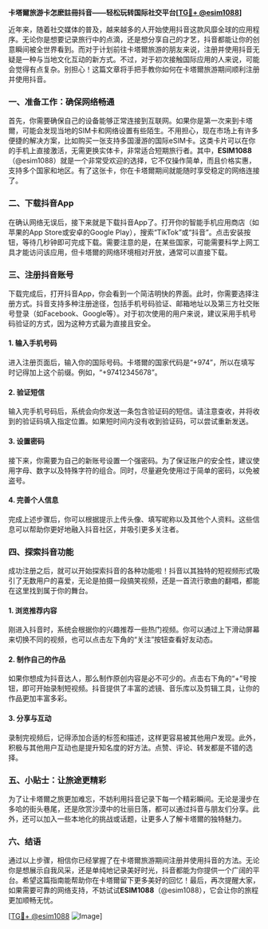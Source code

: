 **卡塔爾旅游卡怎麽註冊抖音——轻松玩转国际社交平台[[TG💪+ @esim1088](https://t.me/s/esim1088)]**

近年来，随着社交媒体的普及，越来越多的人开始使用抖音这款风靡全球的应用程序。无论你是想要记录旅行中的点滴，还是想分享自己的才艺，抖音都能让你的创意瞬间被全世界看到。而对于计划前往卡塔爾旅游的朋友来说，注册并使用抖音无疑是一种与当地文化互动的新方式。不过，对于初次接触国际应用的人来说，可能会觉得有点复杂。别担心！这篇文章将手把手教你如何在卡塔爾旅游期间顺利注册并使用抖音。

### 一、准备工作：确保网络畅通

首先，你需要确保自己的设备能够正常连接到互联网。如果你是第一次来到卡塔爾，可能会发现当地的SIM卡和网络设置有些陌生。不用担心，现在市场上有许多便捷的解决方案，比如购买一张支持多国漫游的国际eSIM卡。这类卡片可以在你的手机上直接激活，无需更换实体卡，非常适合短期旅行者。其中，**ESIM1088**（@esim1088）就是一个非常受欢迎的选择，它不仅操作简单，而且价格实惠，支持多个国家和地区。有了这张卡，你在卡塔爾期间就能随时享受稳定的网络连接了。

### 二、下载抖音App

在确认网络无误后，接下来就是下载抖音App了。打开你的智能手机应用商店（如苹果的App Store或安卓的Google Play），搜索“TikTok”或“抖音”。点击安装按钮，等待几秒钟即可完成下载。需要注意的是，在某些国家，可能需要科学上网工具才能访问该应用，但卡塔爾的网络环境相对开放，通常可以直接下载。

### 三、注册抖音账号

下载完成后，打开抖音App，你会看到一个简洁明快的界面。此时，你需要选择注册方式。抖音支持多种注册途径，包括手机号码验证、邮箱地址以及第三方社交账号登录（如Facebook、Google等）。对于初次使用的用户来说，建议采用手机号码验证的方式，因为这种方式最为直接且安全。

#### 1. 输入手机号码
进入注册页面后，输入你的国际号码。卡塔爾的国家代码是“+974”，所以在填写时记得加上这个前缀。例如，“+97412345678”。

#### 2. 验证短信
输入完手机号码后，系统会向你发送一条包含验证码的短信。请注意查收，并将收到的验证码填入指定位置。如果短时间内没有收到验证码，可以尝试重新发送。

#### 3. 设置密码
接下来，你需要为自己的新账号设置一个强密码。为了保证账户的安全性，建议使用字母、数字以及特殊字符的组合。同时，尽量避免使用过于简单的密码，以免被盗号。

#### 4. 完善个人信息
完成上述步骤后，你可以根据提示上传头像、填写昵称以及其他个人资料。这些信息可以帮助你更好地融入抖音社区，并吸引更多关注者。

### 四、探索抖音功能

成功注册之后，就可以开始探索抖音的各种功能啦！抖音以其独特的短视频形式吸引了无数用户的喜爱，无论是拍摄一段搞笑视频，还是一首流行歌曲的翻唱，都能在这里找到属于你的舞台。

#### 1. 浏览推荐内容
刚进入抖音时，系统会根据你的兴趣推荐一些热门视频。你可以通过上下滑动屏幕来切换不同的视频，也可以点击左下角的“关注”按钮查看好友动态。

#### 2. 制作自己的作品
如果你想成为抖音达人，那么制作原创内容是必不可少的。点击右下角的“+”号按钮，即可开始录制短视频。抖音提供了丰富的滤镜、音乐库以及剪辑工具，让你的作品更加丰富多彩。

#### 3. 分享与互动
录制完视频后，记得添加合适的标签和描述，这样更容易被其他用户发现。此外，积极与其他用户互动也是提升知名度的好方法。点赞、评论、转发都是不错的选择。

### 五、小贴士：让旅途更精彩

为了让卡塔爾之旅更加难忘，不妨利用抖音记录下每一个精彩瞬间。无论是漫步在多哈的街头巷尾，还是欣赏沙漠中的壮丽日落，都可以通过抖音与朋友们分享。此外，还可以加入一些本地化的挑战或话题，让更多人了解卡塔爾的独特魅力。

### 六、结语

通过以上步骤，相信你已经掌握了在卡塔爾旅游期间注册并使用抖音的方法。无论你是想展示自我风采，还是单纯地记录美好时光，抖音都能为你提供一个广阔的平台。希望这篇指南能帮助你在卡塔爾留下更多美好的回忆！最后，再次提醒大家，如果需要可靠的网络支持，不妨试试**ESIM1088**（@esim1088），它会让你的旅程更加顺畅无忧。

[[TG💪+ @esim1088](https://t.me/s/esim1088) ![Image](https://i.postimg.cc/4NQfJmqS/Snipaste-2025-05-13-00-14-12.png)]